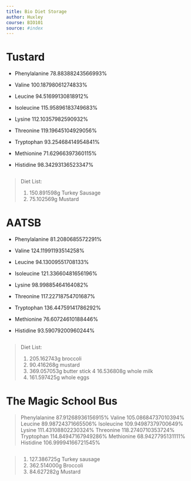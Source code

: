 ```yaml
---
title: Bio Diet Storage 
author: Huxley 
course: BIO101
source: #index
---
```



# Tustard 
- Phenylalanine 78.88388243566993%

- Valine 100.18798061274833%

- Leucine 94.51699130818912%

- Isoleucine 115.95896183749683%

- Lysine 112.10357982590932%

- Threonine 119.19645104929056%

- Tryptophan 93.25468414954841%

- Methionine 71.62966397360115%

- Histidine 98.34293136523347%
```
```
> Diet List:
> 1. 150.891598g Turkey Sausage
> 2. 75.102569g Mustard

# AATSB
- Phenylalanine 81.2080685572291%

- Valine 124.11991193514258%

- Leucine 94.13009551708133%

- Isoleucine 121.33660481656196%

- Lysine 98.99885464164082%

- Threonine 117.22718754701687%

- Tryptophan 136.44759141786292%

- Methionine 76.60724610188446%

- Histidine 93.59079200960244%
```
```
> Diet List:
> 1. 205.162743g broccoli
> 2. 90.416268g mustard
> 3. 369.057053g butter stick
> 4 16.536808g whole milk
> 5. 161.597425g whole eggs


# The Magic School Bus
> Phenylalanine 87.91268936156915%
Valine 105.08684737010394%
Leucine 89.98724371665506%
Isoleucine 109.94987379700649%
Lysine 111.43108802230324%
Threonine 118.2740710353724%
Tryptophan 114.84947167949286%
Methionine 68.9427795131111%
Histidine 106.99994166721545%
```
```
> 1. 127.386725g Turkey sausage
> 2. 362.514000g Broccoli
> 3. 84.627282g Mustard















